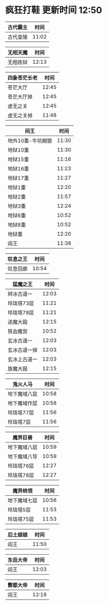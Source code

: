 # 疯狂打鞋 更新时间 12:50

| 古代霸主   | 时间    |
|--------|-------|
| 古代皇陵 | 11:02 |

| 无相天魔   | 时间    |
|--------|-------|
| 无相炼狱 | 12:13 |

| 四象苍茫长老   | 时间    |
|--------|-------|
| 苍茫大厅 | 12:45 |
| 苍茫大厅掉 | 12:45 |
| 虚无之关 | 12:45 |
| 虚无之关掉 | 11:48 |

| 间王   | 时间    |
|--------|-------|
| 地外10重-牛坑糊狼 | 11:30 |
| 地狱10重 | 11:30 |
| 地狱15重 | 11:16 |
| 地狱16重 | 11:23 |
| 地狱17重 | 11:27 |
| 地狱1重 | 12:20 |
| 地狱2重 | 11:57 |
| 地狱3重 | 12:24 |
| 地狱6重 | 10:52 |
| 地狱8重 | 10:52 |
| 地狱重 | 12:20 |
| 阎王 | 11:38 |

| 叹息之王   | 时间    |
|--------|-------|
| 叹息回廊 | 10:54 |

| 猛魔之王   | 时间    |
|--------|-------|
| 辫冰古道一 | 12:03 |
| 玲珑塔73层 | 11:21 |
| 玲珑塔78层 | 11:21 |
| 送魔大殴 | 12:15 |
| 铁血魔宫 | 10:52 |
| 玄冰古道一 | 12:03 |
| 玄冰古道一掉 | 12:03 |
| 玄冰上古道一 | 12:03 |
| 族魔大殴 | 12:15 |

| 鬼火人马   | 时间    |
|--------|-------|
| 地下魔域八层 | 10:58 |
| 地下魔域作层 | 10:58 |
| 玲珑塔77层 | 11:56 |
| 玲珑塔7层 | 11:56 |

| 魔界巨兽   | 时间    |
|--------|-------|
| 地下魔域八层 | 10:59 |
| 地下魔域八导 | 10:59 |
| 玲珑塔76层 | 12:27 |
| 玲珑塔78层 | 12:27 |

| 魔界统领   | 时间    |
|--------|-------|
| 地下魔域七层 | 10:56 |
| 玲珑塔5层 | 11:53 |
| 玲珑塔75层 | 11:53 |

| 后土娘娘   | 时间    |
|--------|-------|
| 阎王 | 11:50 |

| 东岳大帝   | 时间    |
|--------|-------|
| 阎王 | 12:03 |

| 酆都大帝   | 时间    |
|--------|-------|
| 阎王 | 12:18 |